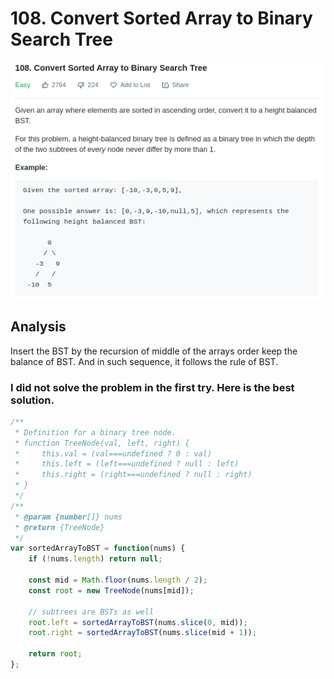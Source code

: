 # 108. Convert Sorted Array to Binary Search Tree

![](.gitbook/assets/image%20%2829%29.png)

## Analysis

Insert the BST by the recursion of middle of the arrays order keep the balance of BST. And in such sequence, it follows the rule of BST.

### I did not solve the problem in the first try. Here is the best solution.

```javascript
/**
 * Definition for a binary tree node.
 * function TreeNode(val, left, right) {
 *     this.val = (val===undefined ? 0 : val)
 *     this.left = (left===undefined ? null : left)
 *     this.right = (right===undefined ? null : right)
 * }
 */
/**
 * @param {number[]} nums
 * @return {TreeNode}
 */
var sortedArrayToBST = function(nums) {
    if (!nums.length) return null;
    
    const mid = Math.floor(nums.length / 2);
    const root = new TreeNode(nums[mid]);
    
    // subtrees are BSTs as well
    root.left = sortedArrayToBST(nums.slice(0, mid));
    root.right = sortedArrayToBST(nums.slice(mid + 1));
    
    return root;
};
```



